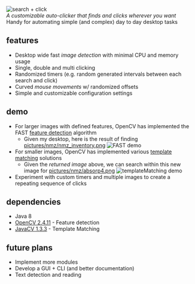 ![search + click](https://i.imgur.com/VnXq5gz.png)  <br />
*A customizable auto-clicker that finds and clicks wherever you want* <br />
Handy for automating simple (and complex) day to day desktop tasks

## features
* Desktop wide fast *image detection* with minimal CPU and memory usage
* Single, double and multi clicking
* Randomized timers (e.g. random generated intervals between each search and click)
* Curved *mouse movements* w/ randomized offsets
* Simple and customizable configuration settings

## demo
* For larger images with defined features, OpenCV has implemented the FAST [feature detection](https://docs.opencv.org/trunk/d7/d66/tutorial_feature_detection.html) algorithm
    * Given my desktop, here is the result of finding [pictures/nmz/nmz_inventory.png](https://i.imgur.com/J5nBQ9k.png)
    ![FAST demo](https://i.imgur.com/C53yluA.png)  <br />
* For smaller images, OpenCV has implemented various [template matching](https://docs.opencv.org/trunk/de/da9/tutorial_template_matching.html) solutions
    * Given the *returned image* above, we can search within this new image for [pictures/nmz/absorp4.png](https://i.imgur.com/xIfisVt.png)
    ![templateMatching demo](https://i.imgur.com/L03FC6t.png)  <br />
* Experiment with custom timers and multiple images to create a repeating sequence of clicks

## dependencies
* Java 8
* [OpenCV 2.4.11](https://opencv.org/) - Feature detection
* [JavaCV 1.3.3](https://github.com/bytedeco/javacv) - Template Matching

## future plans
* Implement more modules
* Develop a GUI + CLI (and better documentation)
* Text detection and reading
